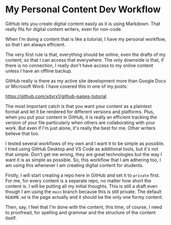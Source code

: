 # My Personal Content Dev Workflow
GitHub lets you create digital content
easily as it is using Markdown. That 
really fits for digital content writers,
even for non-code.

When I'm doing a content that is like
a tutorial, I have my personal 
workflow, so that I am always efficient.

The very first rule is that, everything
should be online, even the drafts of 
my content, so that I can access that
everywhere. The only downside is that,
if there is no connection, I really 
don't have access to my online content
unless I have an offline backup.

GitHub really is there as my active
site development more than Google Docs
or Microsoft Word. I have covered
this in one of my posts:

<https://github.com/xdvrx1/github-pages-tutorial>

The most important catch is that
you want your content as a plaintext 
format and let it be rendered for
different versions and platforms.
Plus, when you put your content in 
GitHub, it is really an efficient
tracking the version of your file
particularly when others
are collaborating with your work.
But even if I'm just alone, it's 
really the best for me. Other
writers believe that too.

I tested several workflows of my
own and I want it to be simple as
possible. I tried using GitHub 
Desktop and VS Code as additional
tools, but it's not that simple.
Don't get me wrong, they are great
technologies but the way I want it
is as simple as possible. So, 
this workflow that I am adhering
too, I am using this whenever
I am creating digital content
for students.

Firstly, I will start creating
a repo here in GitHub and set it
to `private` first. For me, for every
content is a separate repo, no
matter how short the content is.
I will be putting all my 
initial thoughts.
This is still a draft even though
I am using the `main` branch because
this is still private. The 
default `README.md` is the page
actually and it should be the only
one formy content.

Then, say, I feel that I'm done with
the content, this time, of course, 
I need to proofread, for spelling
and grammar and the structure of the
content itself.

